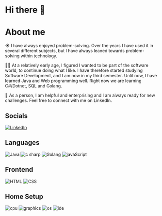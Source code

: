 # Hi there 👋

# About me

☀️ I have always enjoyed problem-solving. Over the years I have used it in several different subjects, but I have always leaned towards problem-solving within technology. 

👨‍🎓 At a relatively early age, I figured I wanted to be part of the software world, to continue doing what I like. I have therefore started studying Software Development, and I am now in my third semester. Until now, I have learned Java and Web programming well. Right now we are learning C#/Dotnet, SQL and Golang.

🙋 As a person, I am helpful and enterprising and I am always ready for new challenges.
Feel free to connect with me on LinkedIn.

## Socials
[![LinkedIn](https://img.shields.io/badge/linked_in-0077B5?style=for-the-badge&logo=linkedin&logoColor=white)](https://www.linkedin.com/in/lucas-frey-torres-hanson-b6b79320b/)

## Languages
![Java](https://img.shields.io/badge/Java-ED8B00?style=for-the-badge&logo=java&logoColor=white)
![c sharp](https://img.shields.io/badge/C%23-239120?style=for-the-badge&logo=c-sharp&logoColor=white)
![Golang](https://img.shields.io/badge/Go-00ADD8?style=for-the-badge&logo=go&logoColor=white)
![javaScript](https://img.shields.io/badge/JavaScript-F7DF1E?style=for-the-badge&logo=javascript&logoColor=black)

## Frontend
![HTML](https://img.shields.io/badge/HTML5-E34F26?style=for-the-badge&logo=html5&logoColor=white)
![CSS](https://img.shields.io/badge/CSS3-1572B6?style=for-the-badge&logo=css3&logoColor=white)

## Home Setup
![cpu](https://img.shields.io/badge/amd-ryzen_5800x-ED1C24?style=for-the-badge&logo=amd&logoColor=white)
![graphics](https://img.shields.io/badge/nvidia-rtx_3070-76B900?style=for-the-badge&logo=nvidia&logoColor=white)
![os](https://img.shields.io/badge/windows_10-00adef?style=for-the-badge&logo=windows&logoColor=white)
![ide](https://img.shields.io/badge/vs_code-0078d7?style=for-the-badge&logo=visualstudiocode&logoColor=white)
